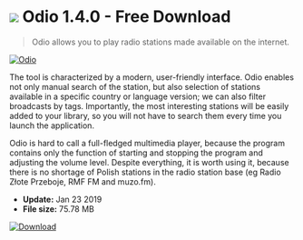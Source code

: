 # ![](https://cdn.softexe.net/static/icon/5/odio-9271.png) Odio 1.4.0 - Free Download

> Odio allows you to play radio stations made available on the internet.

[![Odio](https://gallery.dpcdn.pl/imgc/Tools/89344/g_-_420x350_1.5_-_xbf2601dd-d166-4ca8-b363-f96bd91921ed.jpg)](https://softexe.net/win/internet/radio-tv-players/odio:abgp.html)

The tool is characterized by a modern, user-friendly interface. Odio enables not only manual search of the station, but also selection of stations available in a specific country or language version; we can also filter broadcasts by tags. Importantly, the most interesting stations will be easily added to your library, so you will not have to search them every time you launch the application.
 
 Odio is hard to call a full-fledged multimedia player, because the program contains only the function of starting and stopping the program and adjusting the volume level. Despite everything, it is worth using it, because there is no shortage of Polish stations in the radio station base (eg Radio Złote Przeboje, RMF FM and muzo.fm).


- **Update:** Jan 23 2019
- **File size:** 75.78 MB

[![Download](https://cdn.softexe.net/static/img/download.png)](https://softexe.net/win/internet/radio-tv-players/odio:abgp.html)

